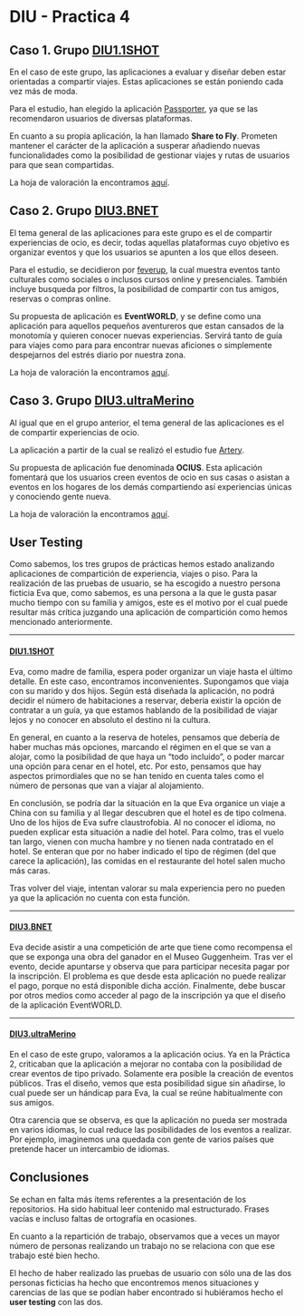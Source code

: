 # DIU - Practica 4


## Caso 1. Grupo [DIU1.1SHOT](https://github.com/aluruiz/DIU20)
En el caso de este grupo, las aplicaciones a evaluar y diseñar deben estar orientadas a compartir viajes. Estas aplicaciones se están poniendo cada vez más de moda.

Para el estudio, han elegido la aplicación [Passporter](https://passporterapp.com), ya que se las recomendaron usuarios de diversas plataformas.

En cuanto a su propia aplicación, la han llamado **Share to Fly**. Prometen mantener el carácter de la aplicación a susperar añadiendo nuevas funcionalidades como la posibilidad de gestionar viajes y rutas de usuarios para que sean compartidas.

La hoja de valoración la encontramos [aquí](https://github.com/sergiovp/DIU/blob/master/P4/Reviews/DIU1.1SHOT.pdf).

## Caso 2. Grupo [DIU3.BNET](https://github.com/alejandrobonet/DIU20)
El tema general de las aplicaciones para este grupo es el de compartir experiencias de ocio, es decir, todas aquellas plataformas cuyo objetivo es organizar eventos y que los usuarios se apunten a los que ellos deseen.

Para el estudio, se decidieron por [feverup](https://feverup.com), la cual muestra eventos tanto culturales como sociales o inclusos cursos online y presenciales. También incluye busqueda por filtros, la posibilidad de compartir con tus amigos, reservas o compras online.

Su propuesta de aplicación es **EventWORLD**, y se define como una aplicación para aquellos pequeños aventureros que estan cansados de la monotomía y quieren conocer nuevas experiencias.
Servirá tanto de guía para viajes como para para encontrar nuevas aficiones o simplemente despejarnos del estrés diario por nuestra zona.

La hoja de valoración la encontramos [aquí](https://github.com/sergiovp/DIU/blob/master/P4/Reviews/DIU3.BNET.pdf).

## Caso 3. Grupo [DIU3.ultraMerino](https://github.com/merino25/DIU20)
Al igual que en el grupo anterior, el tema general de las aplicaciones es el de compartir experiencias de ocio.

La aplicación a partir de la cual se realizó el estudio fue [Artery](https://www.artery.is/).

Su propuesta de aplicación fue denominada **OCIUS**. Esta aplicación fomentará que los usuarios creen eventos de ocio en sus casas o asistan a eventos en los hogares de los demás compartiendo así experiencias únicas y conociendo gente nueva.

La hoja de valoración la encontramos [aquí](https://github.com/sergiovp/DIU/blob/master/P4/Reviews/DIU3.ultraMerino.pdf).

## User Testing

Como sabemos, los tres grupos de prácticas hemos estado analizando aplicaciones de compartición de experiencia, viajes o piso. Para la realización de las pruebas de usuario, se ha escogido a nuestro persona ficticia Eva que, como sabemos, es una persona a la que le gusta pasar mucho tiempo con su familia y amigos, este es el motivo por el cual puede resultar más crítica juzgando una aplicación de compartición como hemos mencionado anteriormente.

---

#### [DIU1.1SHOT](https://github.com/aluruiz/DIU20)
Eva, como madre de familia, espera poder organizar un viaje hasta el último detalle. En este caso, encontramos inconvenientes. Supongamos que viaja con su marido y dos hijos. Según está diseñada la aplicación, no podrá decidir el número de habitaciones a reservar, debería existir la opción de contratar a un guía, ya que estamos hablando de la posibilidad de viajar lejos y no conocer en absoluto el destino ni la cultura.

En general, en cuanto a la reserva de hoteles, pensamos que debería de haber muchas más opciones, marcando el régimen en el que se van a alojar, como la posibilidad de que haya un “todo incluido”, o poder marcar una opción para cenar en el hotel, etc. Por esto, pensamos que hay aspectos primordiales que no se han tenido en cuenta tales como el número de personas que van a viajar al  alojamiento.

En conclusión, se podría dar la situación en la que Eva organice un viaje a China con su familia y al llegar descubren que el hotel es de tipo colmena. Uno de los hijos de Eva sufre claustrofobia. Al no conocer el idioma, no pueden explicar esta situación a nadie del hotel. Para colmo, tras el vuelo tan largo, vienen con mucha hambre y no tienen nada contratado en el hotel. Se enteran que por no haber indicado el tipo de régimen (del que carece la aplicación), las comidas en el restaurante del hotel salen mucho más caras.

Tras volver del viaje, intentan valorar su mala experiencia pero no pueden ya que la aplicación no cuenta con esta función.

---

#### [DIU3.BNET](https://github.com/alejandrobonet/DIU20)
Eva decide asistir a una competición de arte que tiene como recompensa el que se exponga una obra del ganador en el Museo Guggenheim. Tras ver el evento, decide apuntarse y observa que para participar necesita pagar por la inscripción. El problema es que desde esta aplicación no puede realizar el pago, porque no está disponible dicha acción. Finalmente, debe buscar por otros medios como acceder al pago de la inscripción ya que el diseño de la aplicación EventWORLD.

---

#### [DIU3.ultraMerino](https://github.com/merino25/DIU20)
En el caso de este grupo, valoramos a la aplicación ocius. Ya en la Práctica 2, criticaban que la aplicación a mejorar no contaba con la posibilidad de crear eventos de tipo privado. Solamente era posible la creación de eventos públicos. Tras el diseño, vemos que esta posibilidad sigue sin añadirse, lo cual puede ser un hándicap para Eva, la cual se reúne habitualmente con sus amigos. 

Otra carencia que se observa, es que la aplicación no pueda ser mostrada en varios idiomas, lo cual reduce las posibilidades de los eventos a realizar. Por ejemplo, imaginemos una quedada con gente de varios países que pretende hacer un intercambio de idiomas.


## Conclusiones

Se echan en falta más ítems referentes a la presentación de los repositorios. Ha sido habitual leer contenido mal estructurado. Frases vacías e incluso faltas de ortografía en ocasiones. 

En cuanto a la repartición de trabajo, observamos que a veces un mayor número de personas realizando un trabajo no se relaciona con que ese trabajo esté bien hecho. 

El hecho de haber realizado las pruebas de usuario con sólo una de las dos personas ficticias ha hecho que encontremos menos situaciones y carencias de las que se podían haber encontrado si hubiéramos hecho el **user testing** con las dos.